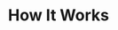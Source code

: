 ---
title : "How It Works"
description : "this is meta description"
layout : "how-it-works"
draft : false

# work_process
work_process:
  enable: true
  title: "How Saasis Really Works?"
  subtitle: "Work Process"
  content: "Lorem ipsum dolor amet, consectetur adipwrgv wiscin Diam ut id nisl  rhoncus, imperet coquat ornsda"

  tablist:
  - title: "For Regular Users"
    tablist_item:
    - subtitle: "Why customer retention is the ultimate Of growth"
      description: "Lorem ipsum dolor, consetur lectus vehicula eget ante. Neque non tristique tincidunt quam commodo"
      image: "images/work-process/01.webp"

    - subtitle: "Across All Your Mobile App And Web Applications"
      description: "Lorem ipsum dolor, consetur lectus vehicula eget ante. Neque non tristique tincidunt quam commodo"
      image: "images/work-process/02.webp"

    - subtitle: "How to Be  build the ultimate tech stack for growth"
      description: "Lorem ipsum dolor, consetur lectus vehicula eget ante. Neque non tristique tincidunt quam commodo"
      image: "images/work-process/03.webp"

    - subtitle: "Across All Your Mobile App And Web Applications"
      description: "Lorem ipsum dolor, consetur lectus vehicula eget ante. Neque non tristique tincidunt quam commodo"
      image: "images/work-process/02.webp"

  - title: "For Basic Users"
    tablist_item:
    - subtitle: "Accross All Your Mobile App And Web Applications"
      description: "Lorem ipsum dolor, consetur lectus vehicula eget ante. Neque non tristique tincidunt quam commodo"
      image: "images/work-process/02.webp"

    - subtitle: "Why customer retention is the ultimate Of growth"
      description: "Lorem ipsum dolor, consetur lectus vehicula eget ante. Neque non tristique tincidunt quam commodo"
      image: "images/work-process/01.webp"

    - subtitle: "How to Be  build the ultimate tech stack for growth"
      description: "Lorem ipsum dolor, consetur lectus vehicula eget ante. Neque non tristique tincidunt quam commodo"
      image: "images/work-process/03.webp"

  - title: "For Heavy Users"
    tablist_item:
    - subtitle: "How to Be  build the ultimate tech stack for growth"
      description: "Lorem ipsum dolor, consetur lectus vehicula eget ante. Neque non tristique tincidunt quam commodo"
      image: "images/work-process/03.webp"

    - subtitle: "Why customer retention is the ultimate Of growth"
      description: "Lorem ipsum dolor, consetur lectus vehicula eget ante. Neque non tristique tincidunt quam commodo"
      image: "images/work-process/01.webp"

    - subtitle: "Accross All Your Mobile App And Web Applications"
      description: "Lorem ipsum dolor, consetur lectus vehicula eget ante. Neque non tristique tincidunt quam commodo"
      image: "images/work-process/02.webp"

    - subtitle: "How to Be  build the ultimate tech stack for growth"
      description: "Lorem ipsum dolor, consetur lectus vehicula eget ante. Neque non tristique tincidunt quam commodo"
      image: "images/work-process/03.webp"


# working_steps
working_steps:
  enable: true
  title: "Always Belive In Better Build"
  subtitle: "Working Steps"
  content: "Lorem ipsum dolor, consectetur adipiscing elit. Convallis cursus ac orci diam, facilisis. Quis et pulvinar nec praesent qum magna amet. Magna blandit sodales, aenean rhoncus"

  step_one:
    title: "We have To designing develop websites"
    subtitle: "Built to convert"
    content: "Lorem ipsum dolor amet, consectetur adipisacing elit. Nibh sem tellus turpis lectus eu vehicula eget ante. Neque non tristique tincidunt quam commodo, inas consectetur pellen tesrfgb srgbw ssqs dvgsue."
    
    process:
    - name: "Client Projects"
      image: "images/features/02.webp"
    - name: "Digital Analytics"
      image: "images/features/03.webp"
    - name: "Creative Ideas"
      image: "images/features/04.webp"
    - name: "Analytics Toolbox"
      image: "images/features/05.webp"

  step_two:
    title: "Saais is a high convert template In the saaS"
    subtitle: "drives growth"
    content: "Lorem ipsum dolor sit amet, consectetur adipisacing elit. Nibh sem tellus turpis lectus eu vehicula eget ante. Neque non tristique tincidunt quam commodo, inas consectetur pellen tesrfgb srgbw ssqs dvgsue."
    image: "images/growth.webp"

  step_three:
    title: "We agonize over the details a make sure"
    subtitle: "Convert traffic"
    content: "Lorem ipsum dolor amet, consectetur adipisacing elit. Nibh sem tellus turpis lectus eu vehicula eget ante. Neque non tristique tincidunt quam commodo, inas consectetur pellen tesrfgb srgbw ssqs dvgsue."
    image: "images/feature-image-4.webp"


---